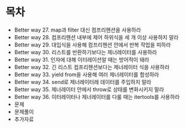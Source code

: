<h1> 목차 </h1>
<ul>
  <li>Better way 27. map과 filter 대신 컴프리헨션을 사용하라
  </li>
  <li>Better way 28. 컴프리헨션 내부에 제어 하위식을 세 개 이상 사용하지 말라
  </li>
  <li>Better way 29. 대입식을 사용해 컴프리헨션 안에서 반복 작업을 피하라
  </li>
  <li>Better way 30. 리스트를 반환하기보다는 제너레이터를 사용하라
  </li>
  <li>Better way 31. 인자에 대해 이터레이션알 때는 방어적이 돼라
  </li>
  <li>Better way 32. 긴 리스트 컴프리헨션보다는 제너레이터 식을 사용하라
  </li>
  <li>Better way 33. yield from을 사용해 여러 제너레이터를 합성하라
  </li>
  <li>Better way 34. send로 제너레이터레 데이터를 주입하지 말라
  </li>
  <li>Better way 35. 제너레이터 안에서 throw로 상태를 변화시키지 말라
  </li>
  <li>Better way 36. 이터레이터나 제너레이터를 다룰 때는 itertools를 사용하라
  </li>    
  <li>문제
  </li>   
  <li>문제풀이
  </li>   
  <li>추가자료
  </li>   
</ul>

